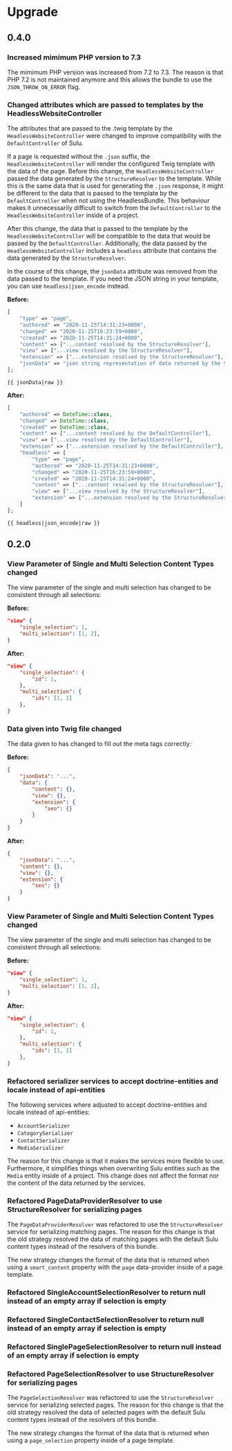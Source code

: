 # Upgrade

## 0.4.0

### Increased mimimum PHP version to 7.3

The mimimum PHP version was increased from 7.2 to 7.3. The reason is that PHP 7.2 is not maintained anymore and this
allows the bundle to use the `JSON_THROW_ON_ERROR` flag.

### Changed attributes which are passed to templates by the HeadlessWebsiteController

The attributes that are passed to the .twig template by the `HeadlessWebsiteController` were changed to improve
compatibility with the `DefaultController` of Sulu. 

If a page is requested without the `.json` suffix, the `HeadlessWebsiteController` will render the configured Twig 
template with the data of the page. Before this change, the `HeadlessWebsiteController` passed the data generated
by the `StructureResolver` to the template.  While this is the same data that is used for generating the `.json`
response, it might be different to the data that is passed to the template by the `DefaultController` when not using 
the HeadlessBundle. This behaviour makes it unnecessarily difficult to switch from the `DefaultController` to the 
`HeadlessWebsiteController` inside of a project.

After this change, the data that is passed to the template by the `HeadlessWebsiteController` will be compatible to 
the data that would be passed by the `DefaultController`. Additionally, the data passed by the 
`HeadlessWebsiteController` includes a `headless` attribute that contains the data generated 
by the `StructureResolver`.

In the course of this change, the `jsonData` attribute was removed from the data passed to the template. If you need
the JSON string in your template, you can use `headless|json_encode` instead.

**Before:**

```php
[
    "type" => "page",
    "authored" => "2020-11-25T14:31:23+0000",
    "changed" => "2020-11-25T16:23:59+0000",
    "created" => "2020-11-25T14:31:24+0000",
    "content" => ["...content resolved by the StructureResolver"],
    "view" => ["...view resolved by the StructureResolver"],
    "extension" => ["...extension resolved by the StructureResolver"],
    "jsonData" => "json string representation of data returned by the StructureResolver"
];
```

```twig
{{ jsonData|raw }}
```

**After:**

```php
[
    "authored" => DateTime::class,
    "changed" => DateTime::class,
    "created" => DateTime::class,
    "content" => ["...content resolved by the DefaultController"],
    "view" => ["...view resolved by the DefaultController"],
    "extension" => ["...extension resolved by the DefaultController"],
    "headless" => [
        "type" => "page",
        "authored" => "2020-11-25T14:31:23+0000",
        "changed" => "2020-11-25T16:23:59+0000",
        "created" => "2020-11-25T14:31:24+0000",
        "content" => ["...content resolved by the StructureResolver"],
        "view" => ["...view resolved by the StructureResolver"],
        "extension" => ["...extension resolved by the StructureResolver"],
    ]   
];
```

```twig
{{ headless|json_encode|raw }}
```

## 0.2.0

### View Parameter of Single and Multi Selection Content Types changed

The view parameter of the single and multi selection has changed to be consistent through all selections:

**Before:**

```json
"view" {
    "single_selection": 1,
    "multi_selection": [1, 2],
}
```

**After:**

```json
"view" {
    "single_selection": {
        "id": 1,
    },
    "multi_selection": {
        "ids": [1, 2]
    },
}
```

### Data given into Twig file changed

The data given to has changed to fill out the meta tags correctly:

**Before:**

```json
{
    "jsonData": "...",
    "data": {
        "content": {},
        "view": {},
        "extension": {
            "seo": {}
        }
    }
}
```

**After:**

```json
{
    "jsonData": "...",
    "content": {},
    "view": {},
    "extension": {
        "seo": {}
    }
}
```

### View Parameter of Single and Multi Selection Content Types changed

The view parameter of the single and multi selection has changed to be consistent through all selections:

**Before:**

```json
"view" {
    "single_selection": 1,
    "multi_selection": [1, 2],
}
```

**After:**

```json
"view" {
    "single_selection": {
        "id": 1,
    },
    "multi_selection": {
        "ids": [1, 2]
    },
}
```

### Refactored serializer services to accept doctrine-entities and locale instead of api-entities

The following services where adjusted to accept doctrine-entities and locale instead of api-entities:

* `AccountSerializer`
* `CategorySerializer`
* `ContactSerializer`
* `MediaSerializer`

The reason for this change is that it makes the services more flexible to use. Furthermore, it simplifies things when 
overwriting Sulu entities such as the `Media` entity inside of a project. This change does not affect the format nor 
the content of the data returned by the services.

### Refactored PageDataProviderResolver to use StructureResolver for serializing pages

The `PageDataProviderResolver` was refactored to use the `StructureResolver` service for serializing matching pages.
The reason for this change is that the old strategy resolved the data of matching pages with the default Sulu content 
types instead of the resolvers of this bundle. 

The new strategy changes the format of the data that is returned when using a `smart_content` property with the
`page` data-provider inside of a page template.

### Refactored SingleAccountSelectionResolver to return null instead of an empty array if selection is empty

### Refactored SingleContactSelectionResolver to return null instead of an empty array if selection is empty

### Refactored SinglePageSelectionResolver to return null instead of an empty array if selection is empty

### Refactored PageSelectionResolver to use StructureResolver for serializing pages

The `PageSelectionResolver` was refactored to use the `StructureResolver` service for serializing selected pages.
The reason for this change is that the old strategy resolved the data of selected pages with the default Sulu content 
types instead of the resolvers of this bundle. 

The new strategy changes the format of the data that is returned when using a `page_selection` property inside of a page
template.
